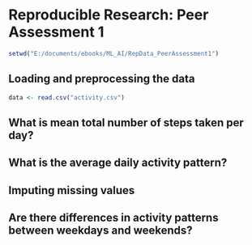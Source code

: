 # Reproducible Research: Peer Assessment 1


```r
setwd("E:/documents/ebooks/ML_AI/RepData_PeerAssessment1")
```


## Loading and preprocessing the data

```r
data <- read.csv("activity.csv")
```




## What is mean total number of steps taken per day?



## What is the average daily activity pattern?



## Imputing missing values



## Are there differences in activity patterns between weekdays and weekends?
